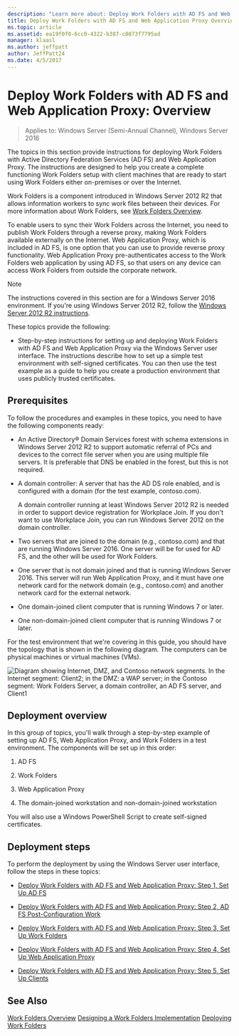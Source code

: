 ```yaml
---
description: "Learn more about: Deploy Work Folders with AD FS and Web Application Proxy: Overview"
title: Deploy Work Folders with AD FS and Web Application Proxy Overview
ms.topic: article
ms.assetid: ea19f0f0-6cc0-4322-b387-c0873f7795ad
manager: klaasl
ms.author: jeffpatt
author: JeffPatt24
ms.date: 4/5/2017
---
```

# Deploy Work Folders with AD FS and Web Application Proxy: Overview

>Applies to: Windows Server (Semi-Annual Channel), Windows Server 2016

The topics in this section provide instructions for deploying Work Folders with Active Directory Federation Services (AD FS) and Web Application Proxy. The instructions are designed to help you create a complete functioning Work Folders setup with client machines that are ready to start using Work Folders either on-premises or over the Internet.

Work Folders is a component introduced in Windows Server 2012 R2 that allows information workers to sync work files between their devices. For more information about Work Folders, see [Work Folders Overview](Work-Folders-Overview.md).

To enable users to sync their Work Folders across the Internet, you need to publish Work Folders through a reverse proxy, making Work Folders available externally on the Internet. Web Application Proxy, which is included in AD FS, is one option that you can use to provide reverse proxy functionality. Web Application Proxy pre-authenticates access to the Work Folders web application by using AD FS, so that users on any device can access Work Folders from outside the corporate network.

> [!NOTE]
>   The instructions covered in this section are for a Windows Server 2016 environment. If you're using Windows Server 2012 R2, follow the [Windows Server 2012 R2 instructions](/previous-versions/windows/it-pro/windows-server-2012-R2-and-2012/dn747208(v=ws.11)).

These topics provide the following:

-   Step-by-step instructions for setting up and deploying Work Folders with AD FS and Web Application Proxy via the Windows Server user interface. The instructions describe how to set up a simple test environment with self-signed certificates. You can then use the test example as a guide to help you create a production environment that uses publicly trusted certificates.

## Prerequisites
To follow the procedures and examples in these topics, you need to have the following components ready:

-   An Active Directory® Domain Services forest with schema extensions in Windows Server 2012 R2 to support automatic referral of PCs and devices to the correct file server when you are using multiple file servers. It is preferable that DNS be enabled in the forest, but this is not required.

-   A domain controller: A server that has the AD DS role enabled, and is configured with a domain (for the test example, contoso.com).

    A domain controller running at least Windows Server 2012 R2 is needed in order to support device registration for Workplace Join. If you don't want to use Workplace Join, you can run Windows Server 2012 on the domain controller.

-   Two servers that are joined to the domain (e.g., contoso.com) and that are running Windows Server 2016. One server will be for used for AD FS, and the other will be used for Work Folders.

-   One server that is not domain joined and that is running Windows Server 2016. This server will run Web Application Proxy, and it must have one network card for the network domain (e.g., contoso.com) and another network card for the external network.

-   One domain-joined client computer that is running Windows 7 or later.

-   One non-domain-joined client computer that is running Windows 7 or later.

For the test environment that we're covering in this guide, you should have the topology that is shown in the following diagram. The computers can be physical machines or virtual machines (VMs).

![Diagram showing Internet, DMZ, and Contoso network segments. In the Internet segment: Client2; in the DMZ: a WAP server; in the Contoso segment: Work Folders Server, a domain controller, an AD FS server, and Client1](media/deploy-work-folders-adfs/WF_ADFS_WAP_Diagram.png)

## Deployment overview
In this group of topics, you'll walk through a step-by-step example of setting up AD FS, Web Application Proxy, and Work Folders in a test environment. The components will be set up in this order:

1.  AD FS

2.  Work Folders

3.  Web Application Proxy

4.  The domain-joined workstation and non-domain-joined workstation

You will also use a Windows PowerShell Script to create self-signed certificates.

## Deployment steps
To perform the deployment by using the Windows Server user interface, follow the steps in these topics:

-   [Deploy Work Folders with AD FS and Web Application Proxy: Step 1, Set Up AD FS](deploy-work-folders-adfs-step1.md)

-   [Deploy Work Folders with AD FS and Web Application Proxy: Step 2, AD FS Post-Configuration Work](deploy-work-folders-adfs-step2.md)

-   [Deploy Work Folders with AD FS and Web Application Proxy: Step 3, Set Up Work Folders](deploy-work-folders-adfs-step3.md)

-   [Deploy Work Folders with AD FS and Web Application Proxy: Step 4, Set Up Web Application Proxy](deploy-work-folders-adfs-step4.md)

-   [Deploy Work Folders with AD FS and Web Application Proxy: Step 5, Set Up Clients](deploy-work-folders-adfs-step5.md)

## See Also
[Work Folders Overview](Work-Folders-Overview.md)
[Designing a Work Folders Implementation](Plan-Work-Folders.md)
[Deploying Work Folders](Deploy-Work-Folders.md)

